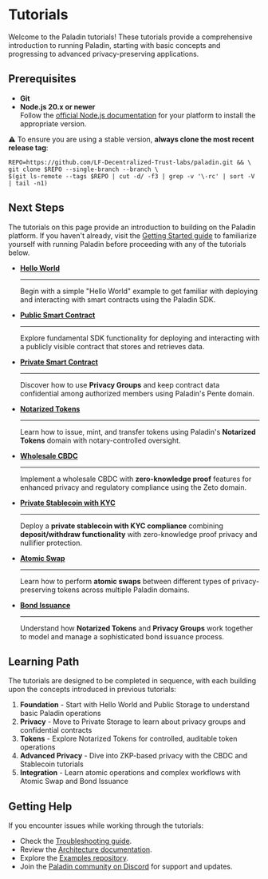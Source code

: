 # Tutorials

Welcome to the Paladin tutorials! These tutorials provide a comprehensive introduction to running Paladin, starting with basic concepts and progressing to advanced privacy-preserving  applications.

## Prerequisites

- **Git**  
- **Node.js 20.x or newer**  
  Follow the [official Node.js documentation](https://nodejs.org/en/download/package-manager) for your platform to install the appropriate version.

⚠️ To ensure you are using a stable version, **always clone the most recent release tag**:

```shell
REPO=https://github.com/LF-Decentralized-Trust-labs/paladin.git && \
git clone $REPO --single-branch --branch \
$(git ls-remote --tags $REPO | cut -d/ -f3 | grep -v '\-rc' | sort -V | tail -n1)
```

## Next Steps

The tutorials on this page provide an introduction to building on the Paladin platform. If you haven't already, visit the [Getting Started guide](../getting-started/installation.md) to familiarize yourself with running Paladin before proceeding with any of the tutorials below.

<div class="grid cards" markdown>

-   **[Hello World](hello-world.md)**  
    
    ---  
    
    Begin with a simple "Hello World" example to get familiar with deploying and interacting with smart contracts using the Paladin SDK.

-   **[Public Smart Contract](public-storage.md)**  

    ---  

    Explore fundamental SDK functionality for deploying and interacting with a publicly visible contract that stores and retrieves data.

-   **[Private Smart Contract](private-storage.md)**  

    ---  

    Discover how to use **Privacy Groups** and keep contract data confidential among authorized members using Paladin's Pente domain.

-   **[Notarized Tokens](notarized-tokens.md)**  

    ---  

    Learn how to issue, mint, and transfer tokens using Paladin's **Notarized Tokens** domain with notary-controlled oversight.

-   **[Wholesale CBDC](zkp-cbdc.md)**  

    ---  

    Implement a wholesale CBDC with **zero-knowledge proof** features for enhanced privacy and regulatory compliance using the Zeto domain.

-   **[Private Stablecoin with KYC](private-stablecoin.md)**  

    ---  

    Deploy a **private stablecoin with KYC compliance** combining **deposit/withdraw functionality** with zero-knowledge proof privacy and nullifier protection.

-   **[Atomic Swap](atomic-swap.md)**  

    ---  

    Learn how to perform **atomic swaps** between different types of privacy-preserving tokens across multiple Paladin domains.

-   **[Bond Issuance](bond-issuance.md)**  

    ---  

    Understand how **Notarized Tokens** and **Privacy Groups** work together to model and manage a sophisticated bond issuance process.

</div>

## Learning Path

The tutorials are designed to be completed in sequence, with each building upon the concepts introduced in previous tutorials:

1. **Foundation** - Start with Hello World and Public Storage to understand basic Paladin operations
2. **Privacy** - Move to Private Storage to learn about privacy groups and confidential contracts
3. **Tokens** - Explore Notarized Tokens for controlled, auditable token operations
4. **Advanced Privacy** - Dive into ZKP-based privacy with the CBDC and Stablecoin tutorials
5. **Integration** - Learn atomic operations and complex workflows with Atomic Swap and Bond Issuance

## Getting Help

If you encounter issues while working through the tutorials:
- Check the [Troubleshooting guide](../../getting-started/troubleshooting.md).
- Review the [Architecture documentation](../../architecture/).
- Explore the [Examples repository](https://github.com/LF-Decentralized-Trust-labs/paladin/tree/main/examples).
- Join the [Paladin community on Discord](https://discord.com/channels/905194001349627914/1303371167020879903) for support and updates.